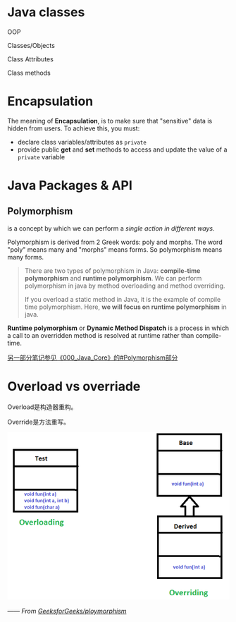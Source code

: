 # Java classes

OOP

Classes/Objects

Class Attributes

Class methods

# Encapsulation

The meaning of **Encapsulation**, is to make sure that "sensitive" data is hidden from users. To achieve this, you must:

- declare class variables/attributes as `private`
- provide public **get** and **set** methods to access and update the value of a `private` variable

# Java Packages & API

## Polymorphism

is a concept by which we can perform a *single action in different ways*.

Polymorphism is derived from 2 Greek words: poly and morphs. The word "poly" means many and "morphs" means forms. So polymorphism means many forms.

> There are two types of polymorphism in Java: **compile-time polymorphism** and **runtime polymorphism**. We can perform polymorphism in java by method overloading and method overriding.
>
> If you overload a static method in Java, it is the example of compile time polymorphism. Here, **we will focus on runtime polymorphism** in java.

**Runtime polymorphism** or **Dynamic Method Dispatch** is a process in which a call to an overridden method is resolved at runtime rather than compile-time.

[另一部分笔记参见《000_Java_Core》的#Polymorphism部分](../000_Java_Core.md)

# Overload vs overriade

Overload是构造器重构。

Override是方法重写。

![](imgs/OverridingVsOverloading.png)

*—— From [GeeksforGeeks/ploymorphism](https://www.geeksforgeeks.org/polymorphism-in-java/)*


